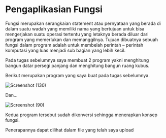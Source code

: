 # Pengaplikasian Fungsi
Fungsi merupakan serangkaian statement atau pernyataan yang berada di dalam suatu wadah yang memiliki nama yang bertujuan untuk bisa mengerjakan suatu operasi tertentu yang letaknya berada diluar dari program yang memerlukan dan memanggilnya. Tujuan dibuatnya sebuah fungsi dalam program adalah untuk membelah perintah – perintah komputasi yang luas menjadi sub bagian yang lebih kecil.

Pada tugas sebelumnya saya membuat 2 program yakni menghitung bangun datar persegi panjang dan menghitung bangun ruang kubus.

Berikut merupakan program yang saya buat pada tugas sebelumnya.

![Screenshot (130)](https://user-images.githubusercontent.com/114977501/196042621-b3258722-39ec-4df2-a3c0-570cbd215151.png)

Dan...

![Screenshot (90)](https://user-images.githubusercontent.com/114977501/196042641-342c74bb-0297-4248-a798-f5048c8e8d91.png)

Kedua program tersebut sudah dikonversi sehingga menerapkan konsep fungsi.

Penerapannya dapat dilihat dalam file yang telah saya upload
